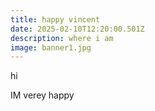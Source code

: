 ```yaml
---
title: happy vincent
date: 2025-02-10T12:20:00.501Z
description: where i am
image: banner1.jpg
---
```

hi

IM verey happy